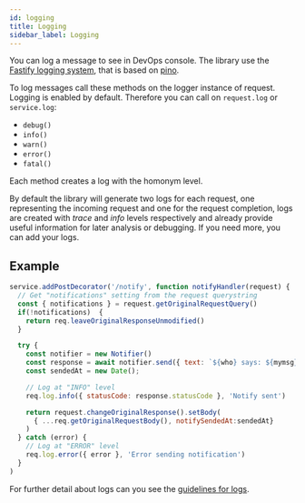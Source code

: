 ```yaml
---
id: logging
title: Logging
sidebar_label: Logging
---
```


<!--
WARNING: this file was automatically generated by Mia-Platform Doc Aggregator.
DO NOT MODIFY IT BY HAND.
Instead, modify the source file and run the aggregator to regenerate this file.
-->

You can log a message to see in DevOps console. The library use the [Fastify logging system](https://www.fastify.io/docs/v2.0.x/Logging/), that is based on [pino](https://github.com/pinojs/pino).

To log messages call these methods on the logger instance of request. Logging is enabled by default. Therefore you can call on `request.log` or `service.log`:

* `debug()`
* `info()`
* `warn()`
* `error()`
* `fatal()`

Each method creates a log with the homonym level.

By default the library will generate two logs for each request, one representing the incoming request and one for the request completion, logs are created with *trace* and *info* levels respectively and already provide useful information for later analysis or debugging. If you need more, you can add your logs.

## Example

```js
service.addPostDecorator('/notify', function notifyHandler(request) {
  // Get "notifications" setting from the request querystring
  const { notifications } = request.getOriginalRequestQuery()
  if(!notifications)  {
    return req.leaveOriginalResponseUnmodified()
  }

  try {
    const notifier = new Notifier()
    const response = await notifier.send({ text: `${who} says: ${mymsg}`})
    const sendedAt = new Date();

    // Log at "INFO" level
    req.log.info({ statusCode: response.statusCode }, 'Notify sent')

    return request.changeOriginalResponse().setBody(
      { ...req.getOriginalRequestBody(), notifySendedAt:sendedAt}
    )
  } catch (error) {
    // Log at "ERROR" level
    req.log.error({ error }, 'Error sending notification')
  }
) 
```

For further detail about logs can you see the [guidelines for logs](/development_suite/monitoring/resources/pods#pod-logs).

